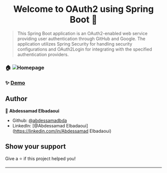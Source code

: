 <h1 align="center">Welcome to OAuth2 using Spring Boot 👋</h1>
<p>
</p>

> This Spring Boot application is an OAuth2-enabled web service providing user authentication through GitHub and Google. The application utilizes Spring Security for handling security configurations and OAuth2Login for integrating with the specified authentication providers.

### 🏠 ![Homepage](https://abdessamadbda.github.io/readmeRessources/homepage.png)

### ✨ [Demo](C:\Users\X270\Documents\ShareX\Screenshots\2024-01\demo.mp4)

## Author

👤 **Abdessamad Elbadaoui**

* Github: [@abdessamadbda](https://github.com/abdessamadbda)
* LinkedIn: [@Abdessamad Elbadaoui](https://linkedin.com/in/Abdessamad Elbadaoui)

## Show your support

Give a ⭐️ if this project helped you!

***
